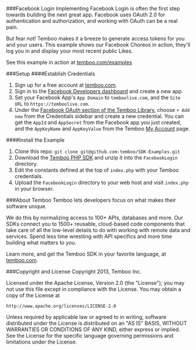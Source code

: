 ###Facebook Login
Implementing Facebook Login is often the first step towards building the next great app. Facebook uses OAuth 2.0 for authentication and authorization, and working with OAuth can be a real pain.

But fear not! Temboo makes it a breeze to generate access tokens for you and your users. This example shows our Facebook Choreos in action, they'll log you in and display your most recent public Likes.

See this example in action at [temboo.com/examples](https://temboo.com/examples)

###Setup
####Establish Credentials
 1. Sign up for a free account at [temboo.com](https://temboo.com).
 2. Sign in to the [Facebook Developers dashboard](https://developers.facebook.com/apps) and create a new app.
 3. Set your Facebook App's `App Domain` to `temboolive.com`, and the `Site URL` to `https://temboolive.com`.
 4. Under the [Facebook OAuth section of the Temboo Library](https://live.temboo.com/library/Library/Facebook/OAuth/), choose `+ Add new` from the Credentials sidebar and create a new credential. You can get the `AppId` and `AppSecret` from the Facebook app you just created, and the `AppKeyName` and `AppKeyValue` from the Temboo [My Account](https://live.temboo.com/account) page.

####Install the Example
 1. Clone this repo: `git clone git@github.com:temboo/SDK-Examples.git`
 2. Download the [Temboo PHP SDK](https://temboo.com/download) and unzip it into the `FacebookLogin` directory.
 3. Edit the constants defined at the top of `index.php` with your Temboo credentials.
 4. Upload the `FacebookLogin` directory to your web host and visit `index.php` in your browser.

###About Temboo
Temboo lets developers focus on what makes their software unique. 

We do this by normalizing access to 100+ APIs, databases and more. Our SDKs connect you to 1500+ reusable, cloud-based code components that take care of all the low-level details to do with working with remote data and services. Spend less time wrestling with API specifics and more time building what matters to you.   

Learn more, and get the Temboo SDK in your favorite language, at [temboo.com](https://temboo.com).

###Copyright and License
Copyright 2013, Temboo Inc.

Licensed under the Apache License, Version 2.0 (the "License"); you may not use this file except in compliance with the License. You may obtain a copy of the License at

    http://www.apache.org/licenses/LICENSE-2.0

Unless required by applicable law or agreed to in writing, software distributed under the License is distributed on an "AS IS" BASIS, WITHOUT WARRANTIES OR CONDITIONS OF ANY KIND, either express or implied. See the License for the specific language governing permissions and limitations under the License.
